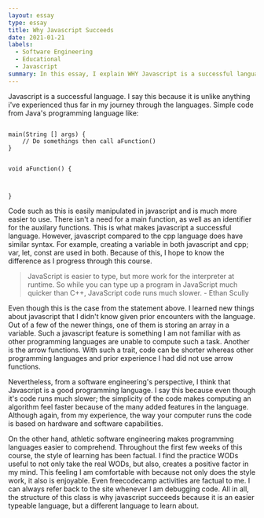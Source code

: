 ```yaml
---
layout: essay
type: essay
title: Why Javascript Succeeds
date: 2021-01-21
labels:
  - Software Engineering
  - Educational
  - Javascript
summary: In this essay, I explain WHY Javascript is a successful language, and how this course supports such a statement.
---
```

Javascript is a successful language. I say this because it is unlike anything i've experienced thus far in my journey through the languages. Simple code from Java's programming language like:
<p><code>
main(String [] args) {
    // Do somethings then call aFunction()
}

void aFunction() {

}
</code></p>
Code such as this is easily manipulated in javascript and is much more easier to use. There isn't a need for a main function, as well as an identifier for the auxilary functions. This is what makes javascript a successful language. However, javascript compared to the cpp language does have similar syntax. For example, creating a variable in both javascript and cpp; var, let, const are used in both. Because of this, I hope to know the difference as I progress through this course.


<blockquote>JavaScript is easier to type, but more work for the interpreter at runtime. So while you can type up a program in JavaScript much quicker than C++, JavaScript code runs much slower.
- Ethan Scully </blockquote>
Even though this is the case from the statement above. I learned new things about javascript that I didn't know given prior encounters with the language. Out of a few of the newer things, one of them is storing an array in a variable. Such a javascript feature is something I am not familiar with as other programming languages are unable to compute such a task. Another is the arrow functions. With such a trait, code can be shorter whereas other programming languages and prior experience I had did not use arrow functions.

Nevertheless, from a software engineering's perspective, I think that Javascript is a good programming language. I say this because even though it's code runs much slower; the simplicity of the code makes computing an algorithm feel faster because of the many added features in the language. Although again, from my experience, the way your computer runs the code is based on hardware and software capabilities. 

On the other hand, athletic software engineering makes programming languages easier to comprehend. Throughout the first few weeks of this course, the style of learning has been factual. I find the practice WODs useful to not only take the real WODs, but also, creates a positive factor in my mind. This feeling I am comfortable with because not only does the style work, it also is enjoyable. Even freecodecamp activities are factual to me. I can always refer back to the site whenever I am debugging code. All in all, the structure of this class is why javascript succeeds because it is an easier typeable language, but a different language to learn about.
